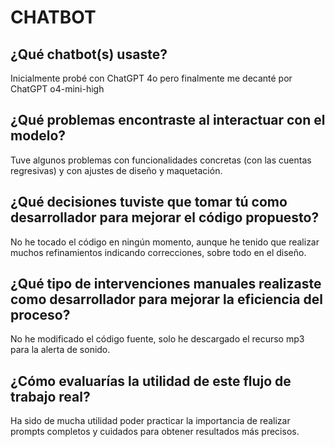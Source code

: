 # CHATBOT

## ¿Qué chatbot(s) usaste?

Inicialmente probé con ChatGPT 4o pero finalmente me decanté por ChatGPT o4-mini-high

## ¿Qué problemas encontraste al interactuar con el modelo?

Tuve algunos problemas con funcionalidades concretas (con las cuentas regresivas) y con ajustes de diseño y maquetación.

## ¿Qué decisiones tuviste que tomar tú como desarrollador para mejorar el código propuesto? 

No he tocado el código en ningún momento, aunque he tenido que realizar muchos refinamientos indicando correcciones, sobre todo en el diseño.

## ¿Qué tipo de intervenciones manuales realizaste como desarrollador para mejorar la eficiencia del proceso?

No he modificado el código fuente, solo he descargado el recurso mp3 para la alerta de sonido.

## ¿Cómo evaluarías la utilidad de este flujo de trabajo real?

Ha sido de mucha utilidad poder practicar la importancia de realizar prompts completos y cuidados para obtener resultados más precisos.